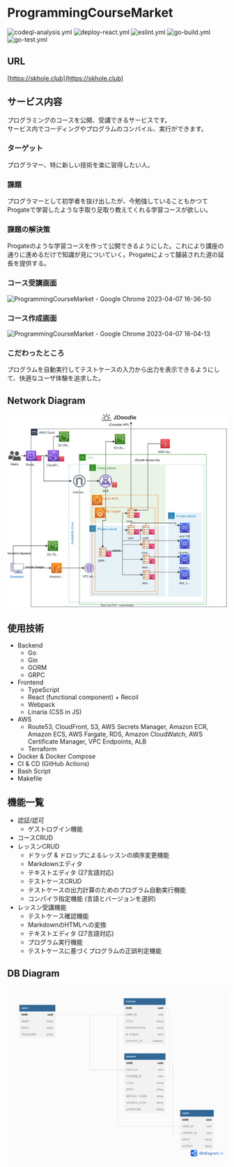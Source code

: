 # ProgrammingCourseMarket

![codeql-analysis.yml](https://github.com/Asuha-a/ProgrammingCourseMarket/actions/workflows/codeql-analysis.yml/badge.svg)
![deploy-react.yml](https://github.com/Asuha-a/ProgrammingCourseMarket/actions/workflows/deploy-react.yml/badge.svg)
![eslint.yml](https://github.com/Asuha-a/ProgrammingCourseMarket/actions/workflows/eslint.yml/badge.svg)
![go-build.yml](https://github.com/Asuha-a/ProgrammingCourseMarket/actions/workflows/go-build.yml/badge.svg)
![go-test.yml](https://github.com/Asuha-a/ProgrammingCourseMarket/actions/workflows/go-test.yml/badge.svg)

## URL
[https://skhole.club](https://skhole.club)  

## サービス内容
プログラミングのコースを公開、受講できるサービスです。  
サービス内でコーディングやプログラムのコンパイル、実行ができます。

### ターゲット
プログラマー、特に新しい技術を楽に習得したい人。

### 課題

プログラマーとして初学者を抜け出したが、今勉強していることもかつてProgateで学習したような手取り足取り教えてくれる学習コースが欲しい。

### 課題の解決策

Progateのような学習コースを作って公開できるようにした。これにより講座の通りに進めるだけで知識が見についていく。Progateによって舗装された道の延長を提供する。

### コース受講画面

![ProgrammingCourseMarket - Google Chrome 2023-04-07 16-36-50](https://user-images.githubusercontent.com/30449505/230566565-366cc75b-35f2-4325-b25c-fb77b5a6e766.gif)

### コース作成画面

![ProgrammingCourseMarket - Google Chrome 2023-04-07 16-04-13](https://user-images.githubusercontent.com/30449505/230563637-ae9a252b-f4b3-4a55-a44b-9a77b50f734b.gif)

### こだわったところ

プログラムを自動実行してテストケースの入力から出力を表示できるようにして、快適なユーザ体験を追求した。

## Network Diagram
![network diagram](./docs/skhole.drawio.svg)

## 使用技術
* Backend
  * Go
  * Gin
  * GORM
  * GRPC
* Frontend
  * TypeScript
  * React (functional component) + Recoil
  * Webpack
  * Linaria (CSS in JS)
* AWS
  * Route53, CloudFront, S3, AWS Secrets Manager, Amazon ECR, Amazon ECS, AWS Fargate, RDS, Amazon CloudWatch, AWS Certificate Manager, VPC Endpoints, ALB
  * Terraform
* Docker & Docker Compose
* CI & CD (GitHub Actions)
* Bash Script
* Makefile

## 機能一覧
* 認証/認可
  * ゲストログイン機能
* コースCRUD
* レッスンCRUD
  * ドラッグ & ドロップによるレッスンの順序変更機能
  * Markdownエディタ
  * テキストエディタ (27言語対応)
  * テストケースCRUD
  * テストケースの出力計算のためのプログラム自動実行機能
  * コンパイラ指定機能 (言語とバージョンを選択)
* レッスン受講機能
  * テストケース確認機能
  * MarkdownのHTMLへの変換
  * テキストエディタ (27言語対応)
  * プログラム実行機能
  * テストケースに基づくプログラムの正誤判定機能

## DB Diagram

![dbdiagram](./docs/dbdiagram.png)  
